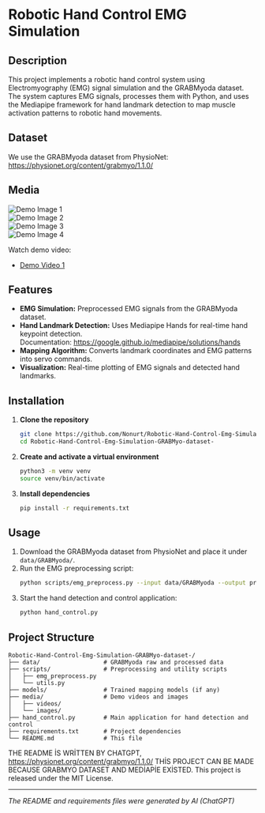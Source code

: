 # Robotic Hand Control EMG Simulation

## Description
This project implements a robotic hand control system using Electromyography (EMG) signal simulation and the GRABMyoda dataset. The system captures EMG signals, processes them with Python, and uses the Mediapipe framework for hand landmark detection to map muscle activation patterns to robotic hand movements.

## Dataset
We use the GRABMyoda dataset from PhysioNet:
https://physionet.org/content/grabmyo/1.1.0/

## Media

![Demo Image 1](media/images/img1.jpg)  
![Demo Image 2](media/images/img2.jpg)  
![Demo Image 3](media/images/img3.jpg)  
![Demo Image 4](media/images/img4.jpg)

Watch demo video:

- [Demo Video 1](./media/videos/video1.mp4)

## Features
- **EMG Simulation:** Preprocessed EMG signals from the GRABMyoda dataset.
- **Hand Landmark Detection:** Uses Mediapipe Hands for real-time hand keypoint detection.  
  Documentation: https://google.github.io/mediapipe/solutions/hands
- **Mapping Algorithm:** Converts landmark coordinates and EMG patterns into servo commands.
- **Visualization:** Real-time plotting of EMG signals and detected hand landmarks.

## Installation
1. **Clone the repository**
   ```bash
   git clone https://github.com/Nonurt/Robotic-Hand-Control-Emg-Simulation-GRABMyo-dataset-.git
   cd Robotic-Hand-Control-Emg-Simulation-GRABMyo-dataset-
   ```
2. **Create and activate a virtual environment**
   ```bash
   python3 -m venv venv
   source venv/bin/activate
   ```
3. **Install dependencies**
   ```bash
   pip install -r requirements.txt
   ```

## Usage
1. Download the GRABMyoda dataset from PhysioNet and place it under `data/GRABMyoda/`.
2. Run the EMG preprocessing script:
   ```bash
   python scripts/emg_preprocess.py --input data/GRABMyoda --output processed/
   ```
3. Start the hand detection and control application:
   ```bash
   python hand_control.py
   ```

## Project Structure
```
Robotic-Hand-Control-Emg-Simulation-GRABMyo-dataset-/
├── data/                  # GRABMyoda raw and processed data
├── scripts/               # Preprocessing and utility scripts
│   ├── emg_preprocess.py
│   └── utils.py
├── models/                # Trained mapping models (if any)
├── media/                 # Demo videos and images
│   ├── videos/
│   └── images/
├── hand_control.py        # Main application for hand detection and control
├── requirements.txt       # Project dependencies
└── README.md              # This file
```

THE README İS WRİTTEN BY CHATGPT,  https://physionet.org/content/grabmyo/1.1.0/ THİS PROJECT CAN BE MADE BECAUSE GRABMYO DATASET AND MEDİAPİE EXİSTED.
This project is released under the MIT License.

---
*The README and requirements files were generated by AI (ChatGPT)*
